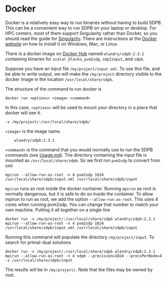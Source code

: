 # Docker

Docker is a relatively easy way to run binaries without having to
build SDPB.  This can be a convenient way to run SDPB on your laptop
or desktop.  For HPC centers, most of them support Singularity rather
than Docker, so you should read the guide for
[Singularity](Singularity.md).  There are instructions at the
[Docker website](https://www.docker.com/get-started) on how to install
it on Windows, Mac, or Linux.

There is a docker image on [Docker Hub](https://hub.docker.com/) named
`wlandry/sdpb:2.3.1` containing binaries for `scalar_blocks`,
`pvm2sdp`, `sdp2input`, and `sdpb`.

Suppose you have an input file `/my/project/input.xml`. To use this
file, and be able to write output, we will make the `/my/project`
directory visible to the docker image in the location `/usr/local/share/sdpb`.

The structure of the command to run docker is

    docker run <options> <image> <command>
    
In this case, `<options>` will be used to mount your directory in a
place that docker will see it.

    -v /my/project/:/usr/local/share/sdpb/
    
`<image>` is the image name.

        wlandry/sdpb:2.3.1

`<command>` is the command that you would normally use to run the SDPB
commands (see [Usage.md](Usage.md)).  The directory containing the
input file is mounted as `/usr/local/share/sdpb`.  So we first run `pvm2sdp` to
convert from xml

    mpirun --allow-run-as-root -n 4 pvm2sdp 1024 /usr/local/share/sdpb/input.xml /usr/local/share/sdpb/input
    
`mpirun` runs as root inside the docker container.  Running `mpirun` as
root is normally dangerous, but it is safe to do so inside the
container.  To allow mpirun to run as root, we add the option
`--allow-run-as-root`.  This uses 4 cores when running pvm2sdp.  You
can change that number to match your own machine.  Putting it all
together on a single line

    docker run -v /my/project/:/usr/local/share/sdpb wlandry/sdpb:2.3.1 mpirun --allow-run-as-root -n 4 pvm2sdp 1024 /usr/local/share/sdpb/input.xml /usr/local/share/sdpb/input

Running this command will populate the directory `/my/project/input`.
To search for primal-dual solutions

    docker run -v /my/project/:/usr/local/share/sdpb wlandry/sdpb:2.3.1 mpirun --allow-run-as-root -n 4 sdpb --precision=1024 --procsPerNode=4 -s /usr/local/share/sdpb/input

The results will be in `/my/project/`.  Note that the files may be
owned by root.
